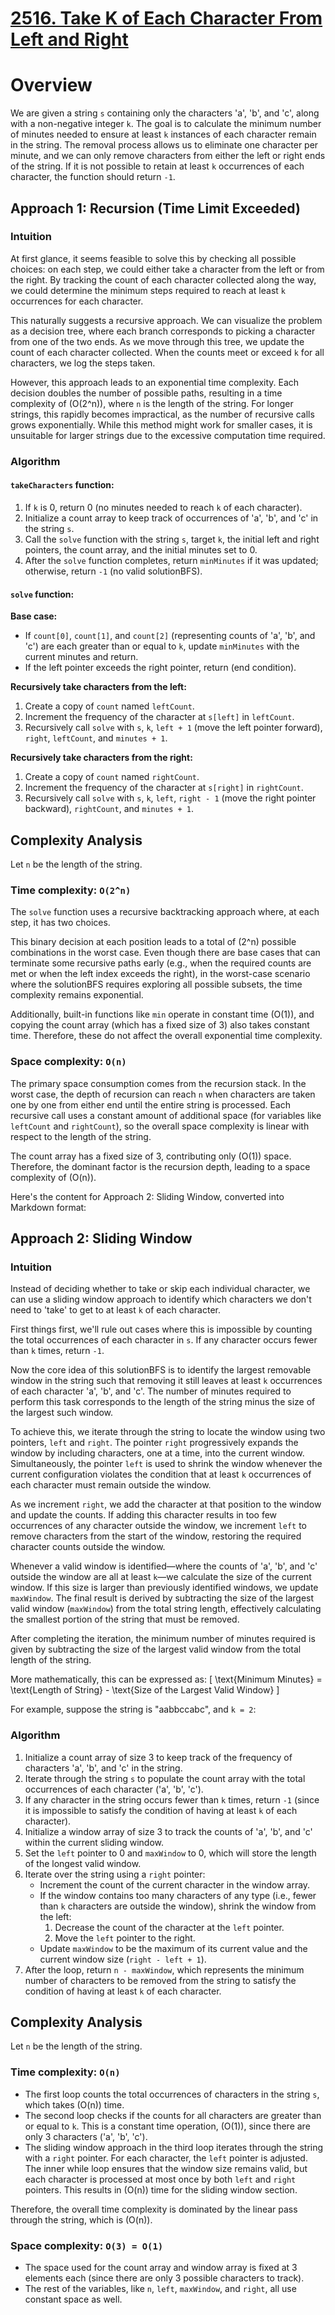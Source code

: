 # [2516. Take K of Each Character From Left and Right](https://leetcode.com/problems/take-k-of-each-character-from-left-and-right/description/)

# Overview

We are given a string `s` containing only the characters 'a', 'b', and 'c', along with a non-negative integer `k`. The goal is to calculate the minimum number of minutes needed to ensure at least `k` instances of each character remain in the string. The removal process allows us to eliminate one character per minute, and we can only remove characters from either the left or right ends of the string. If it is not possible to retain at least `k` occurrences of each character, the function should return `-1`.

## Approach 1: Recursion (Time Limit Exceeded)

### Intuition

At first glance, it seems feasible to solve this by checking all possible choices: on each step, we could either take a character from the left or from the right. By tracking the count of each character collected along the way, we could determine the minimum steps required to reach at least `k` occurrences for each character.

This naturally suggests a recursive approach. We can visualize the problem as a decision tree, where each branch corresponds to picking a character from one of the two ends. As we move through this tree, we update the count of each character collected. When the counts meet or exceed `k` for all characters, we log the steps taken.

However, this approach leads to an exponential time complexity. Each decision doubles the number of possible paths, resulting in a time complexity of \(O(2^n)\), where `n` is the length of the string. For longer strings, this rapidly becomes impractical, as the number of recursive calls grows exponentially. While this method might work for smaller cases, it is unsuitable for larger strings due to the excessive computation time required.

### Algorithm

#### `takeCharacters` function:

1. If `k` is 0, return 0 (no minutes needed to reach `k` of each character).
2. Initialize a count array to keep track of occurrences of 'a', 'b', and 'c' in the string `s`.
3. Call the `solve` function with the string `s`, target `k`, the initial left and right pointers, the count array, and the initial minutes set to 0.
4. After the `solve` function completes, return `minMinutes` if it was updated; otherwise, return `-1` (no valid solutionBFS).

#### `solve` function:

**Base case:**

- If `count[0]`, `count[1]`, and `count[2]` (representing counts of 'a', 'b', and 'c') are each greater than or equal to `k`, update `minMinutes` with the current minutes and return.
- If the left pointer exceeds the right pointer, return (end condition).

**Recursively take characters from the left:**

1. Create a copy of `count` named `leftCount`.
2. Increment the frequency of the character at `s[left]` in `leftCount`.
3. Recursively call `solve` with `s`, `k`, `left + 1` (move the left pointer forward), `right`, `leftCount`, and `minutes + 1`.

**Recursively take characters from the right:**

1. Create a copy of `count` named `rightCount`.
2. Increment the frequency of the character at `s[right]` in `rightCount`.
3. Recursively call `solve` with `s`, `k`, `left`, `right - 1` (move the right pointer backward), `rightCount`, and `minutes + 1`.



## Complexity Analysis

Let `n` be the length of the string.

### Time complexity: `O(2^n)`

The `solve` function uses a recursive backtracking approach where, at each step, it has two choices.

This binary decision at each position leads to a total of \(2^n\) possible combinations in the worst case. Even though there are base cases that can terminate some recursive paths early (e.g., when the required counts are met or when the left index exceeds the right), in the worst-case scenario where the solutionBFS requires exploring all possible subsets, the time complexity remains exponential.

Additionally, built-in functions like `min` operate in constant time \(O(1)\), and copying the count array (which has a fixed size of 3) also takes constant time. Therefore, these do not affect the overall exponential time complexity.

### Space complexity: `O(n)`

The primary space consumption comes from the recursion stack. In the worst case, the depth of recursion can reach `n` when characters are taken one by one from either end until the entire string is processed. Each recursive call uses a constant amount of additional space (for variables like `leftCount` and `rightCount`), so the overall space complexity is linear with respect to the length of the string.

The count array has a fixed size of 3, contributing only \(O(1)\) space. Therefore, the dominant factor is the recursion depth, leading to a space complexity of \(O(n)\).


Here's the content for Approach 2: Sliding Window, converted into Markdown format:

## Approach 2: Sliding Window

### Intuition

Instead of deciding whether to take or skip each individual character, we can use a sliding window approach to identify which characters we don't need to 'take' to get to at least `k` of each character.

First things first, we'll rule out cases where this is impossible by counting the total occurrences of each character in `s`. If any character occurs fewer than `k` times, return `-1`.

Now the core idea of this solutionBFS is to identify the largest removable window in the string such that removing it still leaves at least `k` occurrences of each character 'a', 'b', and 'c'. The number of minutes required to perform this task corresponds to the length of the string minus the size of the largest such window.

To achieve this, we iterate through the string to locate the window using two pointers, `left` and `right`. The pointer `right` progressively expands the window by including characters, one at a time, into the current window. Simultaneously, the pointer `left` is used to shrink the window whenever the current configuration violates the condition that at least `k` occurrences of each character must remain outside the window.

As we increment `right`, we add the character at that position to the window and update the counts. If adding this character results in too few occurrences of any character outside the window, we increment `left` to remove characters from the start of the window, restoring the required character counts outside the window.

Whenever a valid window is identified—where the counts of 'a', 'b', and 'c' outside the window are all at least `k`—we calculate the size of the current window. If this size is larger than previously identified windows, we update `maxWindow`. The final result is derived by subtracting the size of the largest valid window (`maxWindow`) from the total string length, effectively calculating the smallest portion of the string that must be removed.

After completing the iteration, the minimum number of minutes required is given by subtracting the size of the largest valid window from the total length of the string.

More mathematically, this can be expressed as: 
\[ \text{Minimum Minutes} = \text{Length of String} - \text{Size of the Largest Valid Window} \]

For example, suppose the string is "aabbccabc", and `k = 2`:

### Algorithm

1. Initialize a count array of size 3 to keep track of the frequency of characters 'a', 'b', and 'c' in the string.
2. Iterate through the string `s` to populate the count array with the total occurrences of each character ('a', 'b', 'c').
3. If any character in the string occurs fewer than `k` times, return `-1` (since it is impossible to satisfy the condition of having at least `k` of each character).
4. Initialize a window array of size 3 to track the counts of 'a', 'b', and 'c' within the current sliding window.
5. Set the `left` pointer to 0 and `maxWindow` to 0, which will store the length of the longest valid window.
6. Iterate over the string using a `right` pointer:
    - Increment the count of the current character in the window array.
    - If the window contains too many characters of any type (i.e., fewer than `k` characters are outside the window), shrink the window from the left:
        1. Decrease the count of the character at the `left` pointer.
        2. Move the `left` pointer to the right.
    - Update `maxWindow` to be the maximum of its current value and the current window size (`right - left + 1`).
7. After the loop, return `n - maxWindow`, which represents the minimum number of characters to be removed from the string to satisfy the condition of having at least `k` of each character.

## Complexity Analysis

Let `n` be the length of the string.

### Time complexity: `O(n)`

- The first loop counts the total occurrences of characters in the string `s`, which takes \(O(n)\) time.
- The second loop checks if the counts for all characters are greater than or equal to `k`. This is a constant time operation, \(O(1)\), since there are only 3 characters ('a', 'b', 'c').
- The sliding window approach in the third loop iterates through the string with a `right` pointer. For each character, the `left` pointer is adjusted. The inner while loop ensures that the window size remains valid, but each character is processed at most once by both `left` and `right` pointers. This results in \(O(n)\) time for the sliding window section.

Therefore, the overall time complexity is dominated by the linear pass through the string, which is \(O(n)\).

### Space complexity: `O(3) = O(1)`

- The space used for the count array and window array is fixed at 3 elements each (since there are only 3 possible characters to track).
- The rest of the variables, like `n`, `left`, `maxWindow`, and `right`, all use constant space as well.



